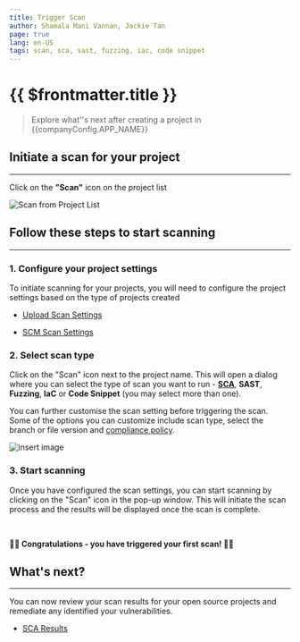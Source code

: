 ```yaml
---
title: Trigger Scan
author: Shamala Mani Vannan, Jackie Tan
page: true
lang: en-US
tags: scan, sca, sast, fuzzing, iac, code snippet
---
```


<script setup>
import { companyConfig } from '../../../config/companyConfig.js'
</script>

<ClientOnly>

# {{ $frontmatter.title }}

> Explore what''s next after creating a project in {{companyConfig.APP_NAME}}

## Initiate a scan for your project

<hr class="thick" />

Click on the **"Scan"** icon on the project list

![Scan from Project List](/images/Trigger-Scan/Trigger-Scan-1.png)

## Follow these steps to start scanning

<hr class="thick" />

### 1. Configure your project settings

To initiate scanning for your projects, you will need to configure the project settings based on the type of projects created

- [Upload Scan Settings](./Upload-Scan-Settings.md)

- [SCM Scan Settings](./SCM-Scan-Settings.md)

### 2. Select scan type

Click on the "Scan" icon next to the project name. This will open a dialog where you can select the type of scan you want to run - [**SCA**](../SCA/), **SAST**, **Fuzzing**, **IaC** or **Code Snippet** (you may select more than one).

You can further customise the scan setting before triggering the scan. Some of the options you can customize include scan type, select the branch or file version and [compliance policy](../Compliance-Policy-Rules/).

![insert image](/images/Trigger-Scan/Trigger-Scan-2.png)

### 3. Start scanning

Once you have configured the scan settings, you can start scanning by clicking on the "Scan" icon in the pop-up window. This will initiate the scan process and the results will be displayed once the scan is complete.

<br />

**:tada::tada: Congratulations - you have triggered your first scan! :confetti_ball::confetti_ball:**

## What's next?

<hr class="thick" />

You can now review your scan results for your open source projects and remediate any identified your vulnerabilities.

- [SCA Results](../SCA/)

</ClientOnly>
